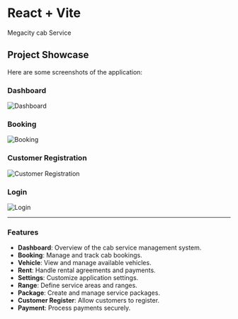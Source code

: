 # React + Vite

Megacity cab Service

## Project Showcase

Here are some screenshots of the application:

### Dashboard
![Dashboard](/Dashboard.png)

### Booking
![Booking](/booking.png)

### Customer Registration
![Customer Registration](/Customer.png)

### Login
![Login](/login.png)

---

### Features

- **Dashboard**: Overview of the cab service management system.
- **Booking**: Manage and track cab bookings.
- **Vehicle**: View and manage available vehicles.
- **Rent**: Handle rental agreements and payments.
- **Settings**: Customize application settings.
- **Range**: Define service areas and ranges.
- **Package**: Create and manage service packages.
- **Customer Register**: Allow customers to register.
- **Payment**: Process payments securely.